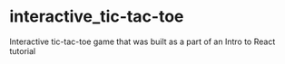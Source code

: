 # interactive_tic-tac-toe
Interactive tic-tac-toe game that was built as a part of an Intro to React tutorial
